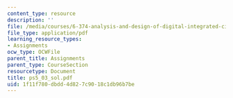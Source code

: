 ```yaml
---
content_type: resource
description: ''
file: /media/courses/6-374-analysis-and-design-of-digital-integrated-circuits-fall-2003/1f11f780dbdd4d827c9018c1db96b7be_ps5_03_sol.pdf
file_type: application/pdf
learning_resource_types:
- Assignments
ocw_type: OCWFile
parent_title: Assignments
parent_type: CourseSection
resourcetype: Document
title: ps5_03_sol.pdf
uid: 1f11f780-dbdd-4d82-7c90-18c1db96b7be
---
```


